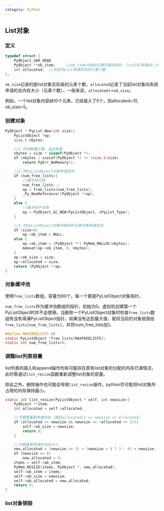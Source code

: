 ```yaml
---
category: Python
---
```


## List对象

### 定义

```c
typedef struct {
	PyObject_VAR_HEAD
	PyObject **ob_item;  	//ob_item为指向元素列表的指针，list[0]即是ob_item[0]
	int allocated;  //当前为List申请的内存元素个数
};
```

`ob_size`记录的是list对象实际装的元素个数，`allocated`记录了当前list对象向系统申请的总内存大小（元素个数），一般来说，`allocated`>=`ob_size`。

例如，一个list对象内容纳10个元素，已经装入了5个，则allocated=10, ob_size=5。

### 创建对象

```c
PyObject * PyList_New(int size){
	PyListObject *op;
	size_t nbytes;

	//1.内存数量计算，溢出检查
	nbytes = size * sizeof(PyObject *);
	if (nbytes / siezof(PyObject *) != (size_t)size)
		return PyErr_NoMemory();

	//2.为PyListObject对象申请空间
	if (num_free_lists){
		//缓冲池可用
		num_free_lists--;
		op = free_lists[num_free_lists];
		_Py_NewReference((PyObject *)op);
	}
	else {
		//缓冲池不可用
		op = PyObject_GC_NEW(PyListObject, &PyList_Type);
	}

	//3.为PyListObject对象中维护的元素列表申请空间
	if (size<0)
		op->ob_item = NULL;
	else {
		op->ob_item = (PyObject **) PyMem_MALLOC(nbytes);
		memset(op->ob_item, 0, nbytes);
	}
	op->ob_size = size;
	op->allocated = size;
	return (PyObject *)op;
}

```

### 对象缓冲池

使用`free_lists`数组，容量为80个，每一个都是PyListObject对象指针。

`num_free_lists`作为缓冲池数组的指针，初始为0。虚拟机创建第一个PyListObject时并不会使用。当删除一个PyListObject对象时检查`free_lists`数组有没有填满PyListObject指针，如果没有达到最大值，就将当前的对象赋值给`free_lists[num_free_lists]`，并将num_free_lists加1。

```c
#define MAXFREELISTS 80
static PyListObject *free_lists[MAXFREELISTS];
static int num_free_lists=0;

```


### 调整list列表容量

list列表的插入和append操作均有可能存在原有list对象的分配的内存已满情况，此时需通过`list_resize`函数重新调整list对象的容量。

除此之外，删除操作也可能会导致`list_resize`操作，python尽可能将list对象所占用的内存保持最小。

```c
static int list_resize(PyListObject * self, int newsize){
	PyObject **item;
	int allocated = self->allocated;

	//不需要重新申请内存（满足allocated/2 <= newsize <= allocated）
	if (allocated >= newsize && newsize >= (allocated >> 1)){
		self->ob_size = newsize;
		return 0;
	}

	//计算重新申请的内存大小
	new_allocated = (newsize >> 3) + (newsize < 9 ? 3 : 6) + newsize;
	if (newsize == 0)
		new_allocated = 0;
	items = self->ob_item;
	PyMem_RESIZE(items, PyObject *, new_allocated);
	self->ob_item = items;
	self->ob_size = newsize;
	self->ob_allocated = new_allocated;
	return 0;
}
```


### list对象销毁

